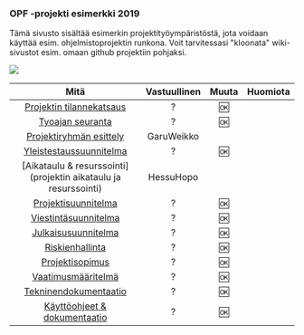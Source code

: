 ### OPF -projekti esimerkki 2019


Tämä sivusto sisältää esimerkin projektityöympäristöstä, jota voidaan käyttää esim. ohjelmistoprojektin runkona.
Voit tarvitessasi "kloonata" wiki-sivustot esim. omaan github projektiin pohjaksi.

![](https://openclipart.org/image/300px/svg_to_png/235516/DigitalArtFrame4x3.png&disposition=attachment)

| Mitä | Vastuullinen | Muuta | Huomiota | 
|:-:|:-:|:-:|:-:|
| [Projektin tilannekatsaus](dokumentaatio/00-tilannekatsaus/projektin-tilannekatsaus.md) | ? | :ok:  | | |
| [Tyoajan seuranta](dokumentaatio/01-projektinhallinta/tuntikirjaukset.md) | ? | :ok: | | |
| [Projektiryhmän esittely](projektiryhman-esittely) | GaruWeikko | | | |
| [Yleistestaussuunnitelma](dokumentaatio/05-testaushallinta/yleistestaussuunnitelma.md)| ? | :ok: | | |
| [Aikataulu & resurssointi](projektin aikataulu ja resurssointi) | HessuHopo | | | |
| [Projektisuunnitelma](dokumentaatio/01-projektinhallinta/projektisuunnitelma.md) | ? | :ok: | | |
| [Viestintäsuunnitelma](dokumentaatio/01-projektinhallinta/viestintasuunnitelma.md) | ? | :ok: | | |
| [Julkaisusuunnitelma](dokumentaatio/04-julkaisusuunnitelma/julkaisusuunnitelma.md) | ? | :ok: | | |
| [Riskienhallinta](dokumentaatio/01-projektinhallinta/riskienhallintasuunnitelma.md) | ? | :ok: | | |
| [Projektisopimus](dokumentaatio/01-projektinhallinta/projektisopimus.md) | ? | :ok: | | |
| [Vaatimusmääritelmä](dokumentaatio/02-vaatimusmaarittely/vaatimusmaarittely.md) | ? | :ok: | | |
| [Tekninendokumentaatio](dokumentaatio/03-suunnittelu-ja-toteutus/tekninentoteutus.md) | ? | :ok: | | |
| [Käyttöohjeet & dokumentaatio](dokumentaatio/09-tuotokset/kayttoohje.md) | ? | :ok: | | |

